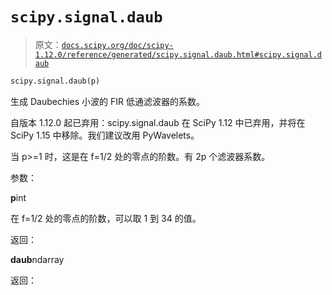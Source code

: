 # `scipy.signal.daub`

> 原文：[`docs.scipy.org/doc/scipy-1.12.0/reference/generated/scipy.signal.daub.html#scipy.signal.daub`](https://docs.scipy.org/doc/scipy-1.12.0/reference/generated/scipy.signal.daub.html#scipy.signal.daub)

```py
scipy.signal.daub(p)
```

生成 Daubechies 小波的 FIR 低通滤波器的系数。

自版本 1.12.0 起已弃用：scipy.signal.daub 在 SciPy 1.12 中已弃用，并将在 SciPy 1.15 中移除。我们建议改用 PyWavelets。

当 p>=1 时，这是在 f=1/2 处的零点的阶数。有 2p 个滤波器系数。

参数：

**p**int

在 f=1/2 处的零点的阶数，可以取 1 到 34 的值。

返回：

**daub**ndarray

返回：
